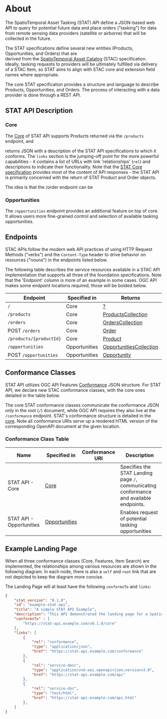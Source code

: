 # About

The SpatioTemporal Asset Tasking (STAT) API define a JSON-based web API to query for potential future data
and place orders ("tasking") for data from remote sensing data providers (satellite or airborne) that 
will be collected in the future.

The STAT specifications define several new entities (Products, Opportunities, and Orders) that are  
derived from the [SpatioTemporal Asset Catalog](stac-spec/) (STAC) specification. Ideally, tasking requests
to providers will be ultimately fulfilled via delivery of a STAC Item, so STAT aims to align
with STAC core and extension field names where appropriate.

The core STAT specification provides a structure and language to describe Products, Opportunities, and Orders.
The process of interacting with a data provider is done through a REST API.

## STAT API Description

### Core

The [Core](core/) of STAT API supports Products returned via the `/products` endpoint, and 


returns JSON with a description of the STAT API specifications to which it conforms.
The `links` section is the jumping-off point for the more powerful capabilities - it contains a list of URLs with
link 'relationships' (`rel`) and descriptions to indicate their functionality. Note that the [STAT Core specification](stac-spec)
provides most of the content of API responses - the STAT API is primarily concerned with the return of STAT Product and Order objects.

The idea is that the /order endpoint can be 

### Opportunities

The `/opportunities` endpoint provides an additional feature on top of core. It allows users more fine-grained 
control and selection of available tasking opportunities.

## Endpoints

STAC APIs follow the modern web API practices of using HTTP Request Methods ("verbs") and
the `Content-Type` header to drive behavior on resources ("nouns") in the endpoints listed below.

The following table describes the service resources available in a STAC API implementation that
supports all three of the foundation specifications. Note that the 'Endpoint'
column is more of an example in some cases. OGC API makes some endpoint locations required, those will be bolded below.

| Endpoint                       | Specified in   | Returns                       | Description  |
| ------------------------------ | -------------- | ----------------------------- | ------------ |
| `/`                            | Core           | [?]()                         | |
| `/products`                    | Core           | [ProductsCollection]()        | |
| `/orders`                      | Core           | [OrdersCollection]()          | |
| POST `/orders`                 | Core           | [Order]()                     | |
| `/products/{productId}`        | Core           | [Product]()                   | |
| `/opportunities`               | Opportunities  | [OpportunitiesCollection]()   | |
| POST `/opportunities`          | Opportunities  | [Opportunity]()               | |

## Conformance Classes

STAT API utilizes OGC API Features [Conformance](http://docs.opengeospatial.org/is/17-069r3/17-069r3.html#_declaration_of_conformance_classes)
JSON structure. For STAT API, we declare new STAC conformance classes, with the core ones detailed in the table below.

The core STAT conformance classes communicate the conformance JSON only in the root (`/`) document, while OGC API
requires they also live at the `/conformance` endpoint. STAT's conformance structure is detailed in the
[core](core/). Note all conformance URIs serve up a rendered HTML version of the corresponding OpenAPI document at the given location.

### Conformance Class Table

| **Name**               | **Specified in**                            | **Conformance URI**                                    | **Description**                                                                                                 |
| ---------------------- | ------------------------------------------- | ------------------------------------------------------ | --------------------------------------------------------------------------------------------------------------- |
| STAT API - Core        | [Core](core)                                |            | Specifies the STAT Landing page `/`, communicating conformance and available endpoints.                         |
| STAT API - Opportunities | [Opportunities](opportunity)                  |    | Enables request of potential tasking opportunities |                            |


## Example Landing Page

When all three conformance classes (Core, Features, Item Search) are implemented, the relationships among
various resources are shown in the following diagram. In each node, there is also a `self` and `root` link
that are not depicted to keep the diagram more concise.

The Landing Page will at least have the following `conformsTo` and `links`:

```json
{
    "stat_version": "0.1.0",
    "id": "example-stat-api",
    "title": "A simple STAT API Example",
    "description": "This API demonstrated the landing page for a SpatioTemporal Asset Tasking API",
    "conformsTo" : [
        "https://stat-api.example.com/v0.1.0/core"
    ],
    "links": [
        {
            "rel": "conformance",
            "type": "application/json",
            "href": "https://stat-api.example.com/conformance"
        },
        {
            "rel": "service-desc",
            "type": "application/vnd.oai.openapi+json;version=3.0",
            "href": "https://stat-api.example.com/api"
        },
        {
            "rel": "service-doc",
            "type": "text/html",
            "href": "https://stat-api.example.com/api.html"
        },
    ]
}
```